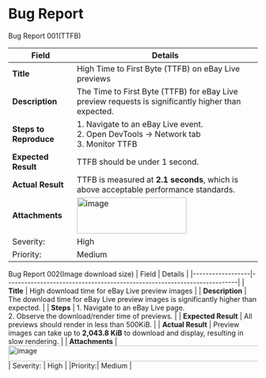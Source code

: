 # Bug Report

Bug Report 001(TTFB)

| Field            | Details                                                                 |
|------------------|-------------------------------------------------------------------------|
| **Title**        | High Time to First Byte (TTFB) on eBay Live previews                    |
| **Description**  | The Time to First Byte (TTFB) for eBay Live preview requests is significantly higher than expected. |
| **Steps to Reproduce** | 1. Navigate to an eBay Live event.<br>2. Open DevTools → Network tab <br>3. Monitor TTFB|
| **Expected Result** | TTFB should be under 1 second. |
| **Actual Result** | TTFB is measured at **2.1 seconds**, which is above acceptable performance standards. |
| **Attachments**  | <img width="221" height="73" alt="image" src="https://github.com/user-attachments/assets/7ef5eeeb-a3c8-47a1-81b9-d1ae21497676" />
| Severity: | High  |
|Priority:| Medium   |                  

Bug Report 002(Image download size)
| Field            | Details                                                                 |
|------------------|-------------------------------------------------------------------------|
| **Title**        | High download time for eBay Live preview images                         |
| **Description**  | The download time for eBay Live preview images is significantly higher than expected. |
| **Steps**        | 1. Navigate to an eBay Live page.<br>2. Observe the download/render time of previews. |
| **Expected Result** | All previews should render in less than 500KiB. |
| **Actual Result** | Preview images can take up to **2,043.8 KiB** to download and display, resulting in slow rendering. |
| **Attachments**  | <img width="789" height="32" alt="image" src="https://github.com/user-attachments/assets/4b4b733a-f992-47a6-bcd2-12c6501da7f2" />
| Severity: | High  |
|Priority:| Medium   |                                   

